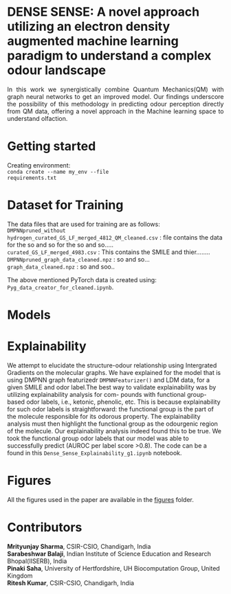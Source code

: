 #  DENSE SENSE: A novel approach utilizing an electron density augmented machine learning paradigm to understand a complex odour landscape


<div align="justify"> In this work we synergistically combine Quantum Mechanics(QM)
with graph neural networks to get an improved model. Our findings underscore the
possibility of this methodology in predicting odour perception directly from QM data,
offering a novel approach in the Machine learning space to understand olfaction. </div>



# Getting started
Creating environment:
<br><code>conda create --name my_env --file requirements.txt</code></br>

# Dataset for Training
The data files that are used for training are as follows:<br>
<code>DMPNNpruned_without hydrogen_curated_GS_LF_merged_4812_QM_cleaned.csv</code> : file contains the data for the so and so for the so and so..... <br>
<code>curated_GS_LF_merged_4983.csv</code> : This contains the SMILE and thier........<br>
<code>DMPNNpruned_graph_data_cleaned.npz</code> : so and so...<br>
<code>graph_data_cleaned.npz</code> : so and soo..  <br>

The above mentioned PyTorch data is created using: <code>Pyg_data_creator_for_cleaned.ipynb</code>.

# Models


# Explainability
We attempt to elucidate the structure-odour relationship using Intergrated Gradients on the molecular graphs. We have explained for the model that is using DMPNN graph featurizedr <code>DMPNNFeaturizer()</code> and LDM data, for a given SMILE and odor label.The best way to validate explainability was by utilizing explainability analysis for com-
pounds with functional group-based odor labels, i.e., ketonic, phenolic, etc. This is because
explainability for such odor labels is straightforward: the functional group is the part of
the molecule responsible for its odorous property. The explainability analysis must then
highlight the functional group as the odourgenic region of the molecule.
Our explainability analysis indeed found this to be true. We took the functional group
odor labels that our model was able to successfully predict (AUROC per label score >0.8). The code can be a found in this <code>Dense_Sense_Explainability_g1.ipynb</code> notebook.

# Figures
All the figures used in the paper are available in the [figures](https://github.com/CSIO-FPIL/generative-odor/tree/main/figures) folder. 

# Contributors
**Mrityunjay Sharma**, CSIR-CSIO, Chandigarh, India                
**Sarabeshwar Balaji**, Indian Institute of Science Education and Research Bhopal(IISERB), India <br>
**Pinaki Saha**, University of Hertfordshire, UH Biocomputation Group, United Kingdom <br>
**Ritesh Kumar**, CSIR-CSIO, Chandigarh, India

